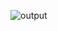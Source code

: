 ![output](/6_ImagesAndVideos/2022-04-02_11-03.png/2022-04-02_11-05_1.png/2022-04-02_11-05.png/2022-04-02_11-06.png/2022-04-02_11-12.png/2022-04-02_11-14.png/2022-04-02_11-15_1.png/2022-04-02_11-15_2.png/2022-04-02_11-15.png/2022-04-02_11-16_1.png/2022-04-02_11-16.png/2022-04-02_11-17_1.png/2022-04-02_11-17.png/2022-04-02_11-18_1.png/2022-04-02_11-18.png/2022-04-02_11-19_1.png/2022-04-02_11-19_2.png/2022-04-02_11-19.png/2022-04-02_11-20.png/2022-04-02_11-21.png/2022-04-02_11-22_1.png/2022-04-02_11-22.png/2022-04-02_11-23.png)

